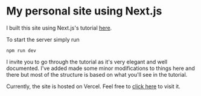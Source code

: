 # My personal site using Next.js

I built this site using Next.js's tutorial <a href=" https://nextjs.org/learn/basics/create-nextjs-app/setup">here</a>.

To start the server simply run 
```
npm run dev
```

I invite you to go through the tutorial as it's very elegant and well documented. I've added made some minor modifications to things here and there but most of the structure is based on what you'll see in the tutorial.

Currently, the site is hosted on Vercel. Feel free to <a href="https://nextjs-blog-8imrs0u65.vercel.app">click here</a> to visit it.